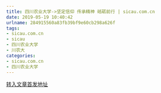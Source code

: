```yaml
---
title: 四川农业大学->坚定信仰 传承精神 砥砺前行 | sicau.com.cn
date: 2019-05-19 10:40:42
urlname: 284915560a83fb39bf9e60cb298a626f
tags: 
- sicau.com.cn
- sicau
- 四川农业大学
- 川农大
categories:
- sicau.com.cn
- 四川农业大学
---
```





[转入文章首发地址](https://news.sicau.edu.cn/info/1135/45787.htm)